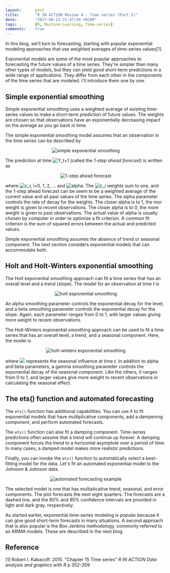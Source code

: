 ```yaml
---
layout:      post
title:       "R IN ACTION Review 4 - Time series (Part 2)"
date:        "2017-08-13 21:47:54 +0200"
tags:        [R, Machine-Learning, Time-series]
comments:    true
---
```


In this blog, we'll turn to forecasting, starting with popular exponential
modeling approaches that use weighted averages of time-series values[1].

Exponential models are some of the most popular approaches to forecasting the
future values of a time series. They're simpler than many other types of models,
but they can yield good short-term predictions in a wide range of applications.
They differ from each other in the components of the time series that are modeled.
I'll introduce them one by one.

## Simple exponential smoothing

Simple exponential smoothing uses a weighted average of existing time-series
values to make a short-term prediction of future values. The weights are chosen
so that observations have an exponentially decreasing impact on the average as
you go back in time.

The simple exponential smoothing model assumes that an observation in the time
series can be described by

<p align="center">
<img alt="simple exponential smoothing" src="https://latex.codecogs.com/gif.latex?\fn_jvn&space;Y_{t}&space;=&space;level&space;&plus;&space;irregular_{t}"/>
</p>

The prediction at time <img alt="Y_t+1" src="https://latex.codecogs.com/gif.latex?\fn_jvn&space;Y_{t&plus;1}"/>
(called the _1-step ahead forecast_) is written as

<p align="center">
<img alt="1-step ahead forecast" src="https://latex.codecogs.com/gif.latex?\fn_jvn&space;Y_{t&plus;1}&space;=&space;c_{t}Y_{t}&space;&plus;&space;c_{1}Y_{t-1}&space;&plus;&space;c_{2}Y_{t-2}&space;&plus;&space;..."/>
</p>

where
<img alt="c_i" src="https://latex.codecogs.com/gif.latex?\fn_jvn&space;c_{i}&space;=&space;\alpha&space;(1-\alpha&space;)^{i}"/>,
i=0, 1, 2, ... and
<img alt="alpha" src="https://latex.codecogs.com/gif.latex?\fn_jvn&space;0&space;\leq&space;\alpha&space;\leq&space;1"/>.
The <img alt="c_i" src="https://latex.codecogs.com/gif.latex?\fn_jvn&space;c_{i}"/>
weights sum to one, and the 1-step ahead forecast can be seem to be a weighted
average of the current value and all past values of the time series. The alpha
parameter controls the rate of decay for the weights. The closer alpha is to 1,
the mor weight is given to recent observations. The closer alpha is to 0, the
more weight is given to past observations. The actual value of alpha is usually
chosen by computer in order to optimize a fit criterion. A common fit criterion
is the sum of squared errors between the actual and predicted values.

Simple exponential smoothing assumes the absence of trend or seasonal component.
The next section considers exponential models that can accommodate both.

## Holt and Holt-Winters exponential smoothing

The Holt exponential smoothing approach can fit a time series that has an
overall level and a trend (slope). The model for an observation at time _t_ is

<p align="center">
<img alt="holt exponential smoothing" src="https://latex.codecogs.com/gif.latex?\fn_jvn&space;Y_{t}&space;=&space;level&space;&plus;&space;slope&space;*&space;t&space;&plus;&space;irregular_{t}"/>
</p>

An alpha smoothing parameter controls the exponential decay for the level, and
a beta smoothing parameter controls the exponential decay for the slope. Again,
each parameter ranges from 0 to 1, with larger values giving more weight to
recent observations.

The Holt-Winters exponential smoothing approach can be used to fit a time series
that has an overall level, a trend, and a seasonal component. Here, the model is

<p align="center">
<img alt="holt-winters exponential smoothing" src="https://latex.codecogs.com/gif.latex?\fn_jvn&space;Y_{t}&space;=&space;level&space;&plus;&space;slope&space;*&space;t&space;&plus;&space;s_{t}&space;&plus;&space;irregular_{t}"/>
</p>

where
<img src="https://latex.codecogs.com/gif.latex?\fn_jvn&space;s_{t}"/> represents
the seasonal influence at time _t_. In addition to alpha and beta parameters, a
gamma smoothing parameter controls the exponential decay of the seasonal
component. Like the others, it ranges from 0 to 1, and larger values give more
weight to recent observations in calculating the seasonal effect.

## The ets() function and automated forecasting

The `ets()` function has additional capabilities. You can use it to fit
exponential models that have multiplicative components, add a dampening
component, and perform automated forecasts.

The `ets()` function can alse fit a damping component. Time-series predictions
often assume that a trend will continue up forever. A damping component forces
the trend to a horizontal asymptote over a period of time. In many cases, a
damped model makes more realistic predictions.

Finally, you can invoke the `ets()` function to automatically select a
best-fitting model for the data. Let's fit an automated exponential model to the
Johnson & Johnson data.

<p align="center">
  <img alt="automated forecasting example"
  src="{{ site.baseurl }}/images/20170813-automated-forecasting.png"/>
</p>

The selected model is one that has multiplicative trend, seasonal, and error
components. The plot forecasts the next eight quarters. The forecasts are a
dashed line, and the 80% and 95% confidence intervals are provided in light and
dark gray, respectively.

As started earlier, exponential time-series modeling is popular because it can
give good short-term forecasts in many situations. A second approach that is
also popular is the Box-Jenkins methodology, commonly referred to as ARIMA
models. These are described in the next blog.

## Reference

[1] Robert I. Kabacoff. 2015. "Chapter 15 Time series" _R IN ACTION Data
analysis and graphics with R_ p 352-359
